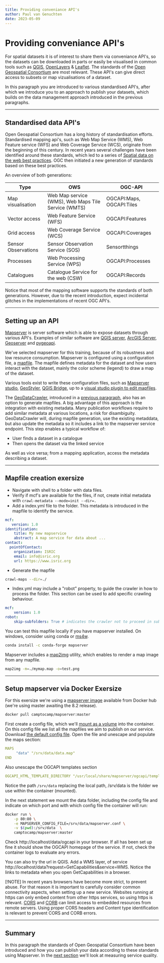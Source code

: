 ```yaml
---
title: Providing conveniance API's
author: Paul van Genuchten
date: 2023-05-09
---
```


# Providing conveniance API's

For spatial datasets it is of interest to share them via conveniance API's, so the datasets can be downloaded in parts or easily be visualised in common tools such as [QGIS](https://qgis.org), [OpenLayers](https://openlayers.org) & [Leaflet](https://leaflet.org). The standards of the [Open Geospatial Consortium](https://www.ogc.org/) are most relevant. These API's can give direct access to subsets or map vizualisations of a dataset. 
 
In this paragraph you are introduced to various standardised API's, after which we introduce you to an approach to publish your datasets, which builds on the data management approach introduced in the previous paragraphs.  

---

## Standardised data API's 

Open Geospatial Consortium has a long history of standardisation efforts. Standardised mapping api's, such as Web Map Service (WMS), Web Feature service (WFS) and Web Coverage Service (WCS), originate from the beginning of this century. In recent years several challenges have been identified around these standards, which led to a series of [Spatial data on the web best practices](https://www.w3.org/TR/sdw-bp/). OGC then initiated a new generation of standards based on these best practices.

An overview of both generations:

| Type | OWS | OGC-API |
| --- | --- | --- |
| Map visualisation | Web Map service (WMS), Web Maps Tile Service (WMTS) | OGCAPI:Maps, OGCAPI:Tiles |
| Vector access | Web Feature Service (WFS) | OGCAPI:Features |
| Grid access | Web Coverage Service (WCS) | OGCAPI:Coverages |
| Sensor Observations | Sensor Observation Service (SOS) | Sensortthings |
| Processes | Web Processing Service (WPS) | OGCAPI:Processes |
| Catalogues | Catalogue Service for the web (CSW) | OGCAPI:Records |

Notice that most of the mapping software supports the standards of both generations. However, due to the recent
introduction, expect incidental glitches in the implementations of recent OGC API's. 

---

## Setting up an API

[Mapserver](https://mapserver.org) is server software which is able to expose datasets through various API's. 
Examples of similar software are [QGIS server](https://docs.qgis.org/3.28/en/docs/server_manual/introduction.html), 
[ArcGIS Server](https://enterprise.arcgis.com/en/server/), [Geoserver](https://geoserver.org) and 
[pygeoapi](https://pygeoapi.io).
 
We've selected mapserver for this training, because of its robustness and low resource consumption.
Mapserver is configured using a configuration file, a [mapfile](https://www.mapserver.org/mapfile/). 
The mapfile defines metadata for the dataset and how users interact with the dataset, mainly the color 
scheme (legend) to draw a map of the dataset.  

Various tools exist to write these configuration files, such as [Mapserver studio](https://mapserverstudio.net/), 
[GeoStyler](https://www.osgeo.org/projects/geostyler/), [QGIS Bridge](https://www.geocat.net/docs/bridge/qgis/latest), 
up to a [visual studio plugin to edit mapfiles](https://marketplace.visualstudio.com/items?itemName=chicoff.mapfile).

The [GeoDataCrawler](https://pypi.org/project/geodatacrawler/), introduced in a 
[previous paragraph](./1-existing-resources.md#discovering-an-existing-data-repository), also has an option to generate mapfiles. 
A big advantage of this approach is the integration with existing metadata. Many publication workflows require to add 
similar metadata at various locations, a risk for disambiguity. 
GeoDataCrawler will, during mapfile generation, use the existing metaddata, but also update the metadata 
so it includes a link to the mapserver service endpoint. This step enables a typical workflow of: 

- User finds a dataset in a catalogue 
- Then opens the dataset via the linked service

As well as vice versa; from a mapping application, access the metadata describing a dataset.

---

## Mapfile creation exersize

- Navigate with shell to a folder with data files.
- Verify if mcf's are available for the files, if not, create initial metadata with `crawl-metadata --mode=init --dir=.`
- Add a index.yml file to the folder. This metadata is introduced in the mapfile to identify the service.

```yaml
mcf:
   version: 1.0
identification:
    title: My new mapservice
    abstract: A map service for data about ...
contact:
  pointOfContact:
    organization: ISRIC
    email: info@isric.org
    url: https://www.isric.org
```

- Generate the mapfile

```bash
crawl-maps --dir=./
```

- Index.yml may include a "robot" property, to guide the crawler in how to process the folder. This section can be used to add specific crawling behaviour.

```yaml
mcf:
    version: 1.0
robot:
    skip-subfolders: True # indicates the crawler not to proceed in subfolders
```

You can test this mapfile locally if you have mapserver installed. On windows, consider using conda or [ms4w](https://www.ms4w.com/).

```bash
conda install -c conda-forge mapserver
```

Mapserver includes a [map2img](https://mapserver.org/utilities/map2img.html) utility, which enables to render a map image from any mapfile.

```bash
map2img -m=./mymap.map -o=test.png
```

---

## Setup mapserver via Docker Exersize

For this exersize we're using a [mapserver image](https://hub.docker.com/r/camptocamp/mapserver) available from Docker hub (we're using master awaiting the 8.2 release).

```bash
docker pull camptocamp/mapserver:master  
```

First create a config file, which we'll [mount as a volume](https://docs.docker.com/storage/volumes/) into the container. On this config file we list all the mapfiles we aim to publish on our service. Download [the default config file](https://github.com/camptocamp/docker-mapserver/blob/master/runtime/etc/mapserver.conf). Open the file and unescape and populate the maps section:

```yaml
MAPS
     "data" "/srv/data/data.map"
END
```

Also unescape the OGCAPI templates section

```yaml
OGCAPI_HTML_TEMPLATE_DIRECTORY "/usr/local/share/mapserver/ogcapi/templates/html-bootstrap4/"
```

Notice the path `/srv/data` replacing the local path, /srv/data is the folder we use within the container (mounted).

In the next statement we mount the data folder, including the config file and indicate on which port and with which config file the container will run:

```bash
docker run \
    -p 80:80 \
    -e MAPSERVER_CONFIG_FILE=/srv/data/mapserver.conf \
    -v $(pwd):/srv/data  \
    camptocamp/mapserver:master 
```

Check http://localhost/data/ogcapi in your browser. If all has been set up fine it should show the OGCAPI homepage of the service. 
If not, check the container logs to evaluate any errors. 

You can also try the url in QGIS. Add a WMS layer, of service http://localhost/data?request=GetCapabilities&service=WMS.
Notice the links to metadata when you open GetCapabilities in a browser.

[!NOTE]
In recent years browsers have become more strict, to prevent abuse. For that reason it is important to carefully consider common connectivity aspects, when setting up a new service. Websites running at https can only embed content from other https services, so using https is relevant. [CORS](https://en.wikipedia.org/cors) and [CORB](https://en.wikipedia.org/corb) can limit access to embedded resources from remote servers. Using proper CORS headers and Content type identification is relevant to prevent CORS and CORB errors. 

---

## Summary

In this paragraph the standards of Open Geospatial Consortium have been introduced and how you can publish your data according to these standards using Mapserver. In the [next section](./8-measure-quality.md) we'll look at measuring service quality.



